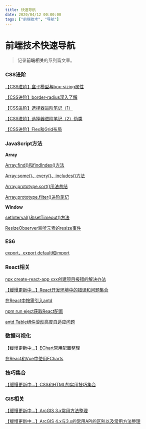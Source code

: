```yaml
---
title: 快速导航
date: 2020/04/12 00:00:00
tags: ["前端技术", "导航"]
---
```


# 前端技术快速导航

<ClientOnly>
  <display-bar :displayData="$frontmatter"></display-bar>
</ClientOnly>

> 记录**前端相关**的系列篇文章。

### CSS进阶

<a href="/blog/frontend/css&html/box-model-and-box-sizing.html" target="_blank">【CSS进阶】盒子模型与box-sizing属性</a>

<a href="/blog/frontend/css&html/css-border-radius.html" target="_blank">【CSS进阶】border-radius深入了解</a>

<a href="/blog/frontend/css&html/css-selector-1.html" target="_blank">【CSS进阶】选择器进阶笔记（1）</a>

<a href="/blog/frontend/css&html/css-selector-2.html" target="_blank">【CSS进阶】选择器进阶笔记（2）伪类</a>

<a href="/blog/frontend/css&html/flex-and-grid.html" target="_blank">【CSS进阶】Flex和Grid布局</a>

### JavaScript方法

**Array**

<a href="/blog/frontend/javascript/array-find-and-findindex.html" target="_blank">Array.find()和findIndex()方法</a>

<a href="/blog/frontend/javascript/array-some-and-every-and-includes.html" target="_blank">Array.some()、every()、includes()方法</a>

<a href="/blog/frontend/javascript/array-sort.html" target="_blank">Array.prototype.sort()用法总结</a>

<a href="/blog/frontend/javascript/array-filter.html" target="_blank">Array.prototype.filter()进阶笔记</a>

**Window**

<a href="/blog/frontend/javascript/setinterval-and-settimeout.html" target="_blank">setInterval()和setTimeout()方法</a>

<a href="/blog/frontend/javascript/element-resize-observer.html" target="_blank">ResizeObserver监听元素的resize事件</a>

### ES6

<a href="/blog/frontend/javascript/export-and-export-default.html" target="_blank">export、export default和import</a>

### React相关

<a href="/blog/frontend/react/react-install-error.html" target="_blank">npx create-react-app xxx创建项目报错的解决办法</a>

<a href="/blog/frontend/react/react-errors-summary.html" target="_blank">【缓慢更新中...】React开发环境中的错误和问题集合</a>

<a href="/blog/frontend/react/use-modularized-antd-in-react.html" target="_blank">在React中按需引入antd</a>

<a href="/blog/frontend/react/npm-run-eject.html" target="_blank">npm run eject获取React配置</a>

<a href="/blog/frontend/react/antd-table-scroll-y.html" target="_blank">antd Table组件滚动高度自适应问题</a>

### 数据可视化

<a href="/blog/frontend/other/echart-basic-config.html" target="_blank">【缓慢更新中...】EChart常用配置整理</a>

<a href="/blog/frontend/other/use-echart-in-react-and-vue.html" target="_blank">在React和Vue中使用ECharts</a>

### 技巧集合

<a href="/blog/frontend/css&html/css-and-html-tips.html" target="_blank">【缓慢更新中...】CSS和HTML的实用技巧集合</a>

###  GIS相关

<a href="/blog/frontend/gis/arcgis-api-for-js.html" target="_blank">【缓慢更新中...】ArcGIS 3.x常用方法整理</a>

<a href="/blog/frontend/gis/arcgis-api-for-js-4x.html" target="_blank">【缓慢更新中...】ArcGIS 4.x与3.x的常用API的区别以及常用方法整理</a>

